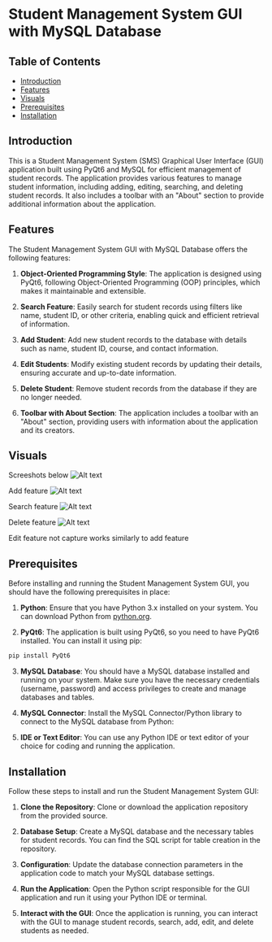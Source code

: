 # Student Management System GUI with MySQL Database

## Table of Contents
- [Introduction](#introduction)
- [Features](#features)
- [Visuals](#visuals)
- [Prerequisites](#prerequisites)
- [Installation](#installation)

## Introduction
This is a Student Management System (SMS) Graphical User Interface (GUI) application built using PyQt6 and MySQL for efficient management of student records. The application provides various features to manage student information, including adding, editing, searching, and deleting student records. It also includes a toolbar with an "About" section to provide additional information about the application.

## Features
The Student Management System GUI with MySQL Database offers the following features:

1. **Object-Oriented Programming Style**: The application is designed using PyQt6, following Object-Oriented Programming (OOP) principles, which makes it maintainable and extensible.

2. **Search Feature**: Easily search for student records using filters like name, student ID, or other criteria, enabling quick and efficient retrieval of information.

3. **Add Student**: Add new student records to the database with details such as name, student ID, course, and contact information.

4. **Edit Students**: Modify existing student records by updating their details, ensuring accurate and up-to-date information.

5. **Delete Student**: Remove student records from the database if they are no longer needed.

6. **Toolbar with About Section**: The application includes a toolbar with an "About" section, providing users with information about the application and its creators.

## Visuals
Screeshots below 
![Alt text](Capture.PNG)

Add feature 
![Alt text](ADD.PNG)

Search feature 
![Alt text](Search.PNG)

Delete feature 
![Alt text](delete.PNG)

Edit feature not capture works similarly to add feature 


## Prerequisites
Before installing and running the Student Management System GUI, you should have the following prerequisites in place:

1. **Python**: Ensure that you have Python 3.x installed on your system. You can download Python from [python.org](https://www.python.org/downloads/).

2. **PyQt6**: The application is built using PyQt6, so you need to have PyQt6 installed. You can install it using pip:
```bash
pip install PyQt6
```

3. **MySQL Database**: You should have a MySQL database installed and running on your system. Make sure you have the necessary credentials (username, password) and access privileges to create and manage databases and tables.

4. **MySQL Connector**: Install the MySQL Connector/Python library to connect to the MySQL database from Python:


6. **IDE or Text Editor**: You can use any Python IDE or text editor of your choice for coding and running the application.


## Installation
Follow these steps to install and run the Student Management System GUI:

1. **Clone the Repository**: Clone or download the application repository from the provided source.

2. **Database Setup**: Create a MySQL database and the necessary tables for student records. You can find the SQL script for table creation in the repository.

3. **Configuration**: Update the database connection parameters in the application code to match your MySQL database settings.

4. **Run the Application**: Open the Python script responsible for the GUI application and run it using your Python IDE or terminal.

5. **Interact with the GUI**: Once the application is running, you can interact with the GUI to manage student records, search, add, edit, and delete students as needed.

